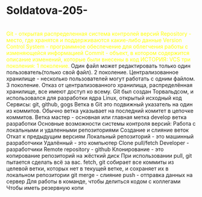 # Soldatova-205-
<br/><font color="#ffff00"/>Git - открытая распределенная система контролей версий Repository - место, где
хранятся и поддерживаются какие-либо данные Version Control System - программное
обеспечение для облегчения работы с изменяющейся информацией Commit - объект, в
котором содержится описание изменений, которые были внесены в код ИСТОРИЯ: VCS
три поколения: 1 поколение.</font> Один файл может редактировать только один
пользователь(только свой файл). 2 поколение. Централизованное хранилище -
несколько пользователей могут работать с одним файлом. 3 поколение. Отказ от
централизованного хранилища, распределённая хранилище, все имеют доступ ко
всему. Git был создан Торвальдсом, и использовался для разработки ядра Linux,
открытый исходный код Сервисы: git, github, gogs Ветка в Git это подвижный указатель
на один из коммитов. Обычно ветка указывает на последний комитет в цепочке
коммитов. Ветка мастер - основная или главная метка develop ветка разработки
Основные возможности системы контроля версий: Работа с локальными и удаленными
репозиториями Создание и слияние веток Откат к предыдущим версиям Локальный
репозиторий - это машинный разработчики Удалённый - это компьютер Clone pull/fetch
Developer - разработчики Remote repository - github Клонирование - это копирование
репозиторий на жёсткий диск При использовании pull, git пытается сделать всё за вас.
fetch, git собирает все коммиты из целевой ветки, которых нет в текущей ветке, и
сохраняет их в локальном репозитории git merge - слияние push - отправка данных на
сервер Для работы в команде, чтобы делиться кодом с коллегами Чтобы иметь
резервную копи
